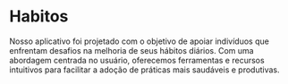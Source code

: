 # Habitos
Nosso aplicativo foi projetado com o objetivo de apoiar indivíduos que enfrentam desafios na melhoria de seus hábitos diários. Com uma abordagem centrada no usuário, oferecemos ferramentas e recursos intuitivos para facilitar a adoção de práticas mais saudáveis e produtivas.